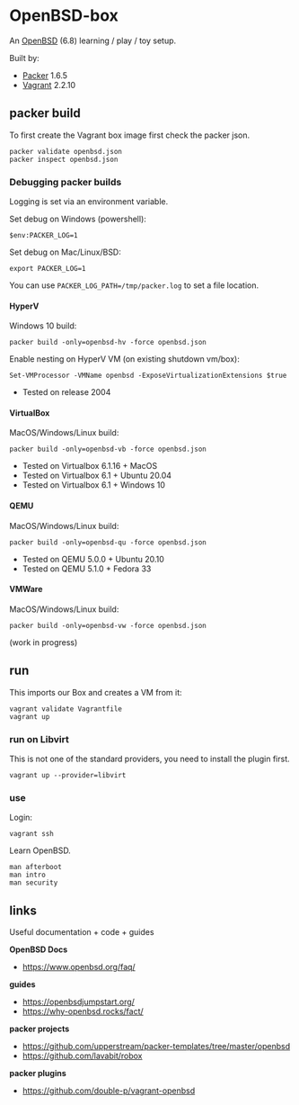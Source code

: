 # OpenBSD-box

An [OpenBSD](https://www.openbsd.org/) (6.8) learning / play / toy setup. 

Built by:

* [Packer](https://www.packer.io/) 1.6.5
* [Vagrant](https://www.vagrantup.com/) 2.2.10

## packer build

To first create the Vagrant box image first check the packer json.

```shell
packer validate openbsd.json
packer inspect openbsd.json
```

### Debugging packer builds

Logging is set via an environment variable.

Set debug on Windows (powershell):

```shell
$env:PACKER_LOG=1
```

Set debug on Mac/Linux/BSD:

```shell
export PACKER_LOG=1
```

You can use `PACKER_LOG_PATH=/tmp/packer.log` to set a file location.

#### HyperV

Windows 10 build:

```shell
packer build -only=openbsd-hv -force openbsd.json
```

Enable nesting on HyperV VM (on existing shutdown vm/box):

```
Set-VMProcessor -VMName openbsd -ExposeVirtualizationExtensions $true
```

* Tested on release 2004

#### VirtualBox

MacOS/Windows/Linux build:

```shell
packer build -only=openbsd-vb -force openbsd.json
```

* Tested on Virtualbox 6.1.16 + MacOS
* Tested on Virtualbox 6.1 + Ubuntu 20.04
* Tested on Virtualbox 6.1 + Windows 10

#### QEMU

MacOS/Windows/Linux build:

```shell
packer build -only=openbsd-qu -force openbsd.json
```

* Tested on QEMU 5.0.0 + Ubuntu 20.10
* Tested on QEMU 5.1.0 + Fedora 33

#### VMWare

MacOS/Windows/Linux build:

```shell
packer build -only=openbsd-vw -force openbsd.json
```

(work in progress)

## run

This imports our Box and creates a VM from it:

```shell
vagrant validate Vagrantfile
vagrant up
```

### run on Libvirt

This is not one of the standard providers, you need to install the plugin first.

```shell
vagrant up --provider=libvirt
```

### use

Login:

```shell
vagrant ssh
```

Learn OpenBSD.

```shell
man afterboot
man intro
man security
```

## links

Useful documentation + code + guides

**OpenBSD Docs**
* https://www.openbsd.org/faq/

**guides**
* https://openbsdjumpstart.org/
* https://why-openbsd.rocks/fact/

**packer projects**
* https://github.com/upperstream/packer-templates/tree/master/openbsd
* https://github.com/lavabit/robox

**packer plugins**
* https://github.com/double-p/vagrant-openbsd

